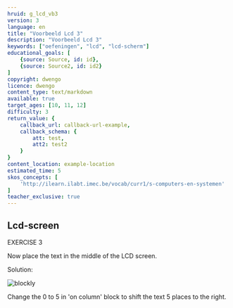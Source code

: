 ```yaml
---
hruid: g_lcd_vb3
version: 3
language: en
title: "Voorbeeld Lcd 3"
description: "Voorbeeld Lcd 3"
keywords: ["oefeningen", "lcd", "lcd-scherm"]
educational_goals: [
    {source: Source, id: id}, 
    {source: Source2, id: id2}
]
copyright: dwengo
licence: dwengo
content_type: text/markdown
available: true
target_ages: [10, 11, 12]
difficulty: 3
return_value: {
    callback_url: callback-url-example,
    callback_schema: {
        att: test,
        att2: test2
    }
}
content_location: example-location
estimated_time: 5
skos_concepts: [
    'http://ilearn.ilabt.imec.be/vocab/curr1/s-computers-en-systemen'
]
teacher_exclusive: true
---
```

## Lcd-screen

EXERCISE 3

Now place the text in the middle of the LCD screen.

Solution:

![blockly](@learning-object/lcd_m3/en/3)

<div class="alert alert-box alert-success">
Change the 0 to 5 in 'on column' block to shift the text 5 places to the right.
</div>